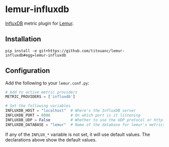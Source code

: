 # lemur-influxdb

[InfluxDB](https://www.influxdata.com/) metric plugin for [Lemur](https://github.com/netflix/lemur).

## Installation

```
pip install -e git+https://github.com/titouanc/lemur-influxdb#egg=lemur-influxdb
```

## Configuration

Add the following to your `lemur.conf.py`:

```python
# Add to active metric providers
METRIC_PROVIDERS = ['influxdb']

# Set the following variables
INFLUXDB_HOST = "localhost"  # Where's the InfluxDB server
INFLUXDB_PORT = 8086         # On which port is it listening
INFLUXDB_UDP = False         # Whether to use the UDP protocol or http
INFLUXDB_DATABASE = "lemur"  # Name of the database for lemur's metrics
```

If any of the `INFLUX_*` variable is not set, it will use default
values. The declarations above show the default values.
